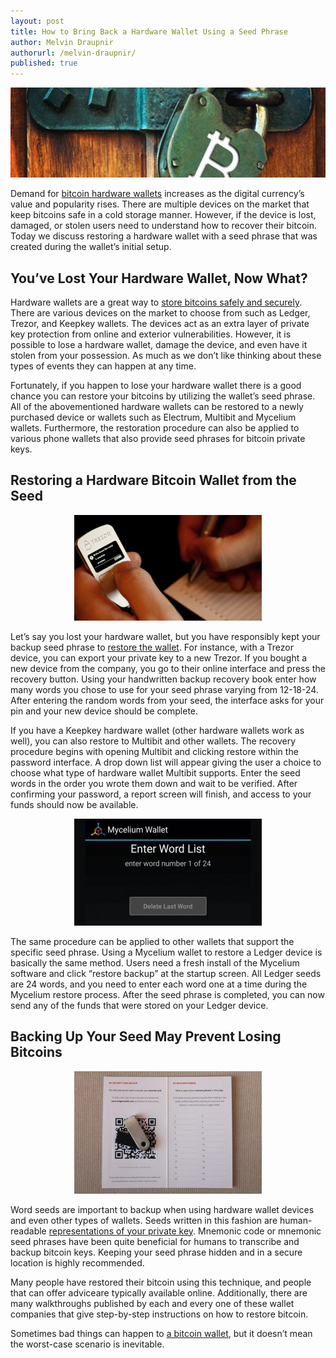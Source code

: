 ```yaml
---
layout: post
title: How to Bring Back a Hardware Wallet Using a Seed Phrase
author: Melvin Draupnir
authorurl: /melvin-draupnir/
published: true
---
```


<p><center><img src="/images/how-to-bring-back-a-hardware-wallet-using-a-seed-phrase/hardware-wallet-using-a-seed-phrase.jpg" alt="hardware wallet using a seed phrase"/></center>

<p>Demand for <a href="/bitcoin-hardware-wallet-ledger-nano/">bitcoin hardware wallets</a> increases as the digital currency’s value and popularity rises. There are multiple devices on the market that keep bitcoins safe in a cold storage manner. However, if the device is lost, damaged, or stolen users need to understand how to recover their bitcoin. Today we discuss restoring a hardware wallet with a seed phrase that was created during the wallet’s initial setup.</p>

<h2>You’ve Lost Your Hardware Wallet, Now What?</h2>

<p>Hardware wallets are a great way to <a href="/bitcoin-security-standards/">store bitcoins safely and securely</a>. There are various devices on the market to choose from such as Ledger, Trezor, and Keepkey wallets. The devices act as an extra layer of private key protection from online and exterior vulnerabilities. However, it is possible to lose a hardware wallet, damage the device, and even have it stolen from your possession. As much as we don’t like thinking about these types of events they can happen at any time.</p>

<p>Fortunately, if you happen to lose your hardware wallet there is a good chance you can restore your bitcoins by utilizing the wallet’s seed phrase. All of the abovementioned hardware wallets can be restored to a newly purchased device or wallets such as Electrum, Multibit and Mycelium wallets. Furthermore, the restoration procedure can also be applied to various phone wallets that also provide seed phrases for bitcoin private keys.</p>

<h2>Restoring a Hardware Bitcoin Wallet from the Seed</h2>

<p><center><img src="/images/how-to-bring-back-a-hardware-wallet-using-a-seed-phrase/trezor-device.png" alt="trezor device"/></center>

<p>Let’s say you lost your hardware wallet, but you have responsibly kept your backup seed phrase to <a href="/trezor-review-bitcoin-hardware-wallet/">restore the wallet</a>. For instance, with a Trezor device, you can export your private key to a new Trezor. If you bought a new device from the company, you go to their online interface and press the recovery button. Using your handwritten backup recovery book enter how many words you chose to use for your seed phrase varying from 12-18-24. After entering the random words from your seed, the interface asks for your pin and your new device should be complete.</p>

<p>If you have a Keepkey hardware wallet (other hardware wallets work as well), you can also restore to Multibit and other wallets. The recovery procedure begins with opening Multibit and clicking restore within the password interface. A drop down list will appear giving the user a choice to choose what type of hardware wallet Multibit supports. Enter the seed words in the order you wrote them down and wait to be verified. After confirming your password, a report screen will finish, and access to your funds should now be available.</p>

<p><center><img src="/images/how-to-bring-back-a-hardware-wallet-using-a-seed-phrase/mycelium-wallet.jpg" alt="mycelium wallet"/></center>

<p>The same procedure can be applied to other wallets that support the specific seed phrase. Using a Mycelium wallet to restore a Ledger device is basically the same method. Users need a fresh install of the Mycelium software and click “restore backup” at the startup screen. All Ledger seeds are 24 words, and you need to enter each word one at a time during the Mycelium restore process. After the seed phrase is completed, you can now send any of the funds that were stored on your Ledger device.</p>

<h2>Backing Up Your Seed May Prevent Losing Bitcoins</h2>

<p><center><img src="/images/how-to-bring-back-a-hardware-wallet-using-a-seed-phrase/ledger-wallet-nano-review-backup-sheet.jpg" alt="ledger wallet nano review backup sheet"/></center>

<p>Word seeds are important to backup when using hardware wallet devices and even other types of wallets. Seeds written in this fashion are human-readable <a href="/amazing-math-bitcoin-private-keys/">representations of your private key</a>. Mnemonic code or mnemonic seed phrases have been quite beneficial for humans to transcribe and backup bitcoin keys. Keeping your seed phrase hidden and in a secure location is highly recommended.</p>

<p>Many people have restored their bitcoin using this technique, and people that can offer adviceare typically available online. Additionally, there are many walkthroughs published by each and every one of these wallet companies that give step-by-step instructions on how to restore bitcoin.</p>

<p>Sometimes bad things can happen to <a href="/bitcoin-cold-storage/">a bitcoin wallet</a>, but it doesn’t mean the worst-case scenario is inevitable.</p>
